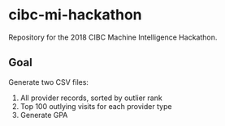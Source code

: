 # cibc-mi-hackathon

Repository for the 2018 CIBC Machine Intelligence Hackathon.

## Goal

Generate two CSV files:

1. All provider records, sorted by outlier rank
2. Top 100 outlying visits for each provider type
3. Generate GPA
